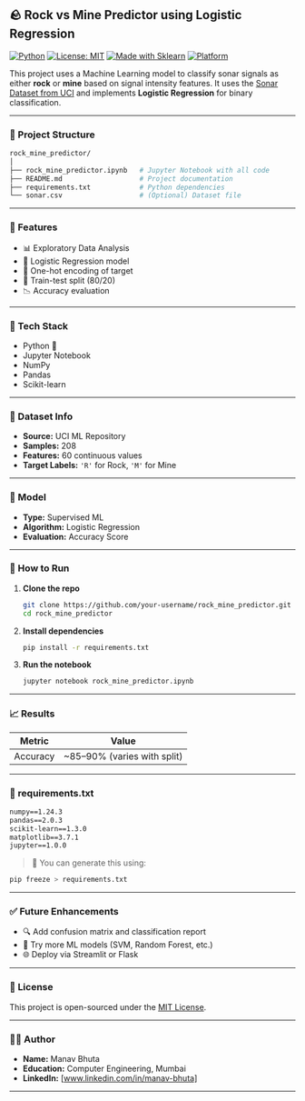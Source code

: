 
## 🪨 Rock vs Mine Predictor using Logistic Regression

[![Python](https://img.shields.io/badge/Python-3.8+-blue?logo=python)](https://www.python.org/)
[![License: MIT](https://img.shields.io/badge/License-MIT-yellow.svg)](https://opensource.org/licenses/MIT)
[![Made with Sklearn](https://img.shields.io/badge/Made%20with-Scikit--Learn-F7931E.svg?logo=scikit-learn)](https://scikit-learn.org/)
[![Platform](https://img.shields.io/badge/Platform-Jupyter-lightgrey?logo=Jupyter)](https://jupyter.org)

This project uses a Machine Learning model to classify sonar signals as either **rock** or **mine** based on signal intensity features. It uses the [Sonar Dataset from UCI](https://archive.ics.uci.edu/ml/datasets/connectionist+bench/sonar/sonar) and implements **Logistic Regression** for binary classification.

---

### 📁 Project Structure

```bash
rock_mine_predictor/
│
├── rock_mine_predictor.ipynb   # Jupyter Notebook with all code
├── README.md                   # Project documentation
├── requirements.txt            # Python dependencies
└── sonar.csv                   # (Optional) Dataset file
```

---

### 🚀 Features

* 📊 Exploratory Data Analysis
* 🧠 Logistic Regression model
* 🔄 One-hot encoding of target
* 🧪 Train-test split (80/20)
* 📉 Accuracy evaluation

---

### 🔧 Tech Stack

* Python 🐍
* Jupyter Notebook
* NumPy
* Pandas
* Scikit-learn

---

### 📂 Dataset Info

* **Source:** UCI ML Repository
* **Samples:** 208
* **Features:** 60 continuous values
* **Target Labels:** `'R'` for Rock, `'M'` for Mine

---

### 🧪 Model

* **Type:** Supervised ML
* **Algorithm:** Logistic Regression
* **Evaluation:** Accuracy Score

---

### 📌 How to Run

1. **Clone the repo**

   ```bash
   git clone https://github.com/your-username/rock_mine_predictor.git
   cd rock_mine_predictor
   ```

2. **Install dependencies**

   ```bash
   pip install -r requirements.txt
   ```

3. **Run the notebook**

   ```bash
   jupyter notebook rock_mine_predictor.ipynb
   ```

---

### 📈 Results

| Metric   | Value                        |
| -------- | ---------------------------- |
| Accuracy | \~85–90% (varies with split) |

---

### 📃 requirements.txt

```txt
numpy==1.24.3
pandas==2.0.3
scikit-learn==1.3.0
matplotlib==3.7.1
jupyter==1.0.0
```

> 📌 You can generate this using:

```bash
pip freeze > requirements.txt
```

---

### ✅ Future Enhancements

* 🔍 Add confusion matrix and classification report
* 🔄 Try more ML models (SVM, Random Forest, etc.)
* 🌐 Deploy via Streamlit or Flask

---

### 📃 License

This project is open-sourced under the [MIT License](LICENSE).

---

### 🙋‍♂️ Author

* **Name:** Manav Bhuta
* **Education:** Computer Engineering, Mumbai
* **LinkedIn:** \[www.linkedin.com/in/manav-bhuta]

---
